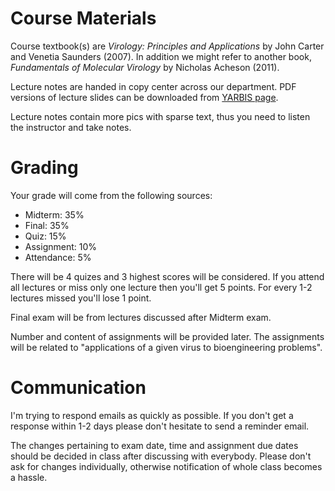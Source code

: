 # Course Materials

Course textbook(s) are *Virology: Principles and Applications* by John Carter and Venetia Saunders (2007). In addition we might refer to another book, *Fundamentals of Molecular Virology* by Nicholas Acheson (2011). 

Lecture notes are handed in copy center across our department. PDF versions of lecture slides can be downloaded from [YARBIS page](http://yarbis.yildiz.edu.tr/alyilmaz/course/viewCourse/id/6378).

Lecture notes contain more pics with sparse text, thus you need to listen the instructor and take notes.

# Grading

Your grade will come from the following sources:

* Midterm: 35%
* Final: 35%
* Quiz: 15%
* Assignment: 10%
* Attendance: 5%

There will be 4 quizes and 3 highest scores will be considered. If you attend all lectures or miss only one lecture then you'll get 5 points. For every 1-2 lectures missed you'll lose 1 point.

Final exam will be from lectures discussed after Midterm exam.

Number and content of assignments will be provided later. The assignments will be related to "applications of a given virus to bioengineering problems".

# Communication

I'm trying to respond emails as quickly as possible. If you don't get a response within 1-2 days please don't hesitate to send a reminder email.

The changes pertaining to exam date, time and assignment due dates should be decided in class after discussing with everybody. Please don't ask for changes individually, otherwise notification of whole class becomes a hassle.
